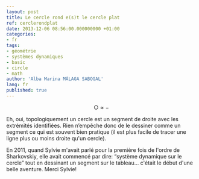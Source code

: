 ```yaml
---
layout: post
title: Le cercle rond e(s)t le cercle plat
ref: cerclerondplat
date: 2013-12-06 08:56:00.000000000 +01:00
categories:
- fr
tags:
- géométrie
- systèmes dynamiques
- basic
- circle
- math
author: 'Alba Marina MÁLAGA SABOGAL'
lang: fr
published: true
---
```


$$○≈−$$

Eh, oui, topologiquement un cercle est un segment de droite avec les extrémités identifiées. Rien n’empêche donc de le dessiner comme un segment ce qui est souvent bien pratique (il est plus facile de tracer une ligne plus ou moins droite qu'un cercle).

En 2011, quand Sylvie m'avait parlé pour la première fois de l'ordre de Sharkovskiy, elle avait commencé par dire: “système dynamique sur le cercle” tout en dessinant un segment sur le tableau… c'était le début d'une belle aventure. Merci Sylvie!
